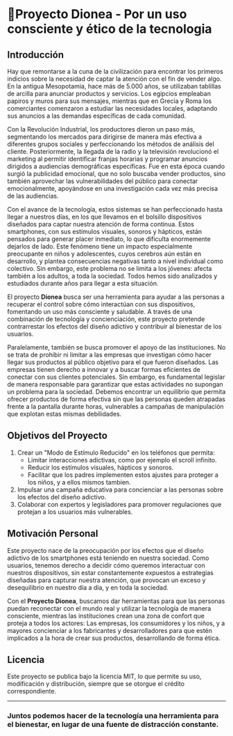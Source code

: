 # 🌱Proyecto Dionea - Por un uso consciente y ético de la tecnologia

## Introducción

Hay que remontarse a la cuna de la civilización para encontrar los primeros indicios sobre la necesidad de captar la atención con el fin de vender algo. En la antigua Mesopotamia, hace más de 5.000 años, se utilizaban tablillas de arcilla para anunciar productos y servicios. Los egipcios empleaban papiros y muros para sus mensajes, mientras que en Grecia y Roma los comerciantes comenzaron a estudiar las necesidades locales, adaptando sus anuncios a las demandas específicas de cada comunidad.

Con la Revolución Industrial, los productores dieron un paso más, segmentando los mercados para dirigirse de manera más efectiva a diferentes grupos sociales y perfeccionando los métodos de análisis del cliente. Posteriormente, la llegada de la radio y la televisión revolucionó el marketing al permitir identificar franjas horarias y programar anuncios dirigidos a audiencias demográficas específicas. Fue en esta época cuando surgió la publicidad emocional, que no solo buscaba vender productos, sino también aprovechar las vulnerabilidades del público para conectar emocionalmente, apoyándose en una investigación cada vez más precisa de las audiencias.

Con el avance de la tecnología, estos sistemas se han perfeccionado hasta llegar a nuestros días, en los que llevamos en el bolsillo dispositivos diseñados para captar nuestra atención de forma continua. Estos smartphones, con sus estímulos visuales, sonoros y hápticos, están pensados para generar placer inmediato, lo que dificulta enormemente dejarlos de lado. Este fenómeno tiene un impacto especialmente preocupante en niños y adolescentes, cuyos cerebros aún están en desarrollo, y plantea consecuencias negativas tanto a nivel individual como colectivo. Sin embargo, este problema no se limita a los jóvenes: afecta también a los adultos, a toda la sociedad. Todos hemos sido analizados y estudiados durante años para llegar a esta situación.

El proyecto **Dionea** busca ser una herramienta para ayudar a las personas a recuperar el control sobre cómo interactúan con sus dispositivos, fomentando un uso más consciente y saludable. A través de una combinación de tecnología y concienciación, este proyecto pretende contrarrestar los efectos del diseño adictivo y contribuir al bienestar de los usuarios.

Paralelamente, también se busca promover el apoyo de las instituciones. No se trata de prohibir ni limitar a las empresas que investigan cómo hacer llegar sus productos al público objetivo para el que fueron diseñados. Las empresas tienen derecho a innovar y a buscar formas eficientes de conectar con sus clientes potenciales. Sin embargo, es fundamental legislar de manera responsable para garantizar que estas actividades no supongan un problema para la sociedad. Debemos encontrar un equilibrio que permita ofrecer productos de forma efectiva sin que las personas queden atrapadas frente a la pantalla durante horas, vulnerables a campañas de manipulación que explotan estas mismas debilidades.



## Objetivos del Proyecto

1. Crear un "Modo de Estímulo Reducido" en los teléfonos que permita:
   - Limitar interacciones adictivas, como por ejemplo el scroll infinito.
   - Reducir los estímulos visuales, hápticos y sonoros.
   - Facilitar que los padres implementen estos ajustes para proteger a los niños, y a ellos mismos tambien.
2. Impulsar una campaña educativa para concienciar a las personas sobre los efectos del diseño adictivo.
3. Colaborar con expertos y legisladores para promover regulaciones que protejan a los usuarios más vulnerables.



## Motivación Personal

Este proyecto nace de la preocupación por los efectos que el diseño adictivo de los smartphones está teniendo en nuestra sociedad. Como usuarios, tenemos derecho a decidir cómo queremos interactuar con nuestros dispositivos, sin estar constantemente expuestos a estrategias diseñadas para capturar nuestra atención, que provocan un exceso y desequilibrio en nuestro día a día, y en toda la sociedad. 

Con el **Proyecto Dionea**, buscamos dar herramientas para que las personas puedan reconectar con el mundo real y utilizar la tecnología de manera consciente, mientras las instituciones crean una zona de confort que proteja a todos los actores: Las empresas, los consumidores y los niños, y a mayores concienciar a los fabricantes y desarrolladores para que estén implicados a la hora de crear sus productos, desarrollando de forma ética.



## Licencia

Este proyecto se publica bajo la licencia MIT, lo que permite su uso, modificación y distribución, siempre que se otorgue el crédito correspondiente.

---

### Juntos podemos hacer de la tecnología una herramienta para el bienestar, en lugar de una fuente de distracción constante.